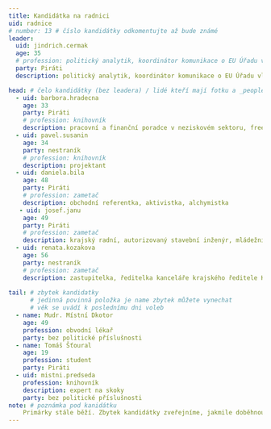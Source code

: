 ```yaml
---
title: Kandidátka na radnici
uid: radnice
# number: 13 # číslo kandidátky odkomentujte až bude známé
leader:
  uid: jindrich.cermak
  age: 35
  # profession: politický analytik, koordinátor komunikace o EU Úřadu vlády ČR
  party: Piráti
  description: politický analytik, koordinátor komunikace o EU Úřadu vlády ČR # zobrazuje se v komunalni-volby

head: # čelo kandidátky (bez leadera) / lidé kteří mají fotku a _people/jmeno.md
  - uid: barbora.hradecna
    age: 33
    party: Piráti
    # profession: knihovník
    description: pracovní a finanční poradce v neziskovém sektoru, freelancer 
  - uid: pavel.susanin
    age: 34
    party: nestraník
    # profession: knihovník
    description: projektant 
  - uid: daniela.bila
    age: 48
    party: Piráti 
    # profession: zametač
    description: obchodní referentka, aktivistka, alchymistka 
   - uid: josef.janu
    age: 49
    party: Piráti 
    # profession: zametač
    description: krajský radní, autorizovaný stavební inženýr, mládežnický trenér míčových sportů
  - uid: renata.kozakova
    age: 56
    party: nestraník
    # profession: zametač
    description: zastupitelka, ředitelka kanceláře krajského ředitele HZS Karlovarského kraje  
    
tail: # zbytek kandidatky
      # jedinná povinná položka je name zbytek můžete vynechat
      # věk se uvádí k poslednímu dni voleb
  - name: Mudr. Místní Dkotor
    age: 49
    profession: obvodní lékař
    party: bez politické příslušnosti
  - name: Tomáš Šťoural
    age: 19
    profession: student
    party: Piráti
  - uid: mistni.predseda
    profession: knihovník
    description: expert na skoky
    party: bez politické příslušnosti
note: # poznámka pod kanidátku
    Primárky stále běží. Zbytek kandidátky zveřejníme, jakmile doběhnou.
---
```


